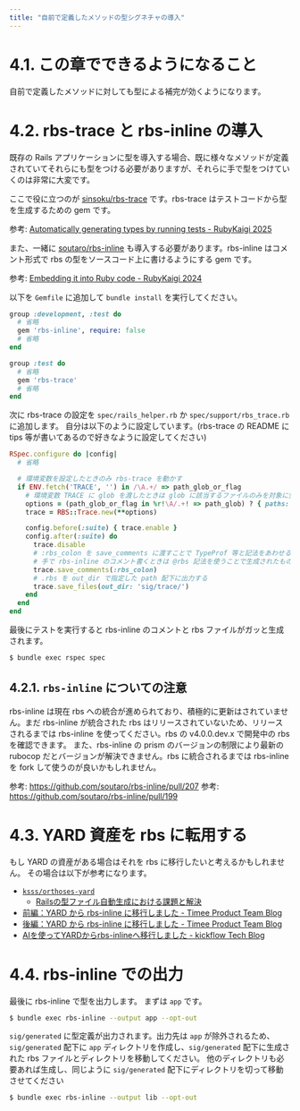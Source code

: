 ```yaml
---
title: "自前で定義したメソッドの型シグネチャの導入"
---
```


# 4.1. この章でできるようになること

自前で定義したメソッドに対しても型による補完が効くようになります。

# 4.2. rbs-trace と rbs-inline の導入

既存の Rails アプリケーションに型を導入する場合、既に様々なメソッドが定義されていてそれらにも型をつける必要がありますが、それらに手で型をつけていくのは非常に大変です。

ここで役に立つのが [sinsoku/rbs-trace](https://github.com/sinsoku/rbs-trace) です。rbs-trace はテストコードから型を生成するための gem です。

参考: [Automatically generating types by running tests - RubyKaigi 2025](https://rubykaigi.org/2025/presentations/sinsoku_listy.html)

また、一緒に [soutaro/rbs-inline](https://github.com/soutaro/rbs-inline) も導入する必要があります。rbs-inline はコメント形式で rbs の型をソースコード上に書けるようにする gem です。

参考: [Embedding it into Ruby code - RubyKaigi 2024](https://rubykaigi.org/2024/presentations/soutaro.html)

以下を `Gemfile` に追加して `bundle install` を実行してください。

```ruby
group :development, :test do
  # 省略
  gem 'rbs-inline', require: false
  # 省略
end

group :test do
  # 省略
  gem 'rbs-trace'
  # 省略
end
```

次に rbs-trace の設定を `spec/rails_helper.rb` か `spec/support/rbs_trace.rb` に追加します。 自分は以下のように設定しています。(rbs-trace の README に tips 等が書いてあるので好きなように設定してください) 

```ruby
RSpec.configure do |config|
  # 省略

  # 環境変数を設定したときのみ rbs-trace を動かす
  if ENV.fetch('TRACE', '') in /\A.+/ => path_glob_or_flag
    # 環境変数 TRACE に glob を渡したときは glob に該当するファイルのみを対象に型を生成する
    options = (path_glob_or_flag in %r!\A/.+! => path_glob) ? { paths: Dir.glob("#{Dir.pwd}#{path_glob}") } : {}
    trace = RBS::Trace.new(**options) 

    config.before(:suite) { trace.enable }
    config.after(:suite) do
      trace.disable
      # :rbs_colon を save_comments に渡すことで TypeProf 等と記法をあわせる
      # 手で rbs-inline のコメント書くときは @rbs 記法を使うことで生成されたものと手で書いたものを分けられるメリットもある
      trace.save_comments(:rbs_colon)
      # .rbs を out_dir で指定した path 配下に出力する
      trace.save_files(out_dir: 'sig/trace/')
    end
  end
end
```

最後にテストを実行すると rbs-inline のコメントと rbs ファイルがガッと生成されます。

```zsh
$ bundle exec rspec spec
```

## 4.2.1. `rbs-inline` についての注意

rbs-inline は現在 rbs への統合が進められており、積極的に更新はされていません。まだ rbs-inline が統合された rbs はリリースされていないため、リリースされるまでは rbs-inline を使ってください。rbs の v4.0.0.dev.x で開発中の rbs を確認できます。
また、rbs-inline の prism のバージョンの制限により最新の rubocop だとバージョンが解決できません。rbs に統合されるまでは rbs-inline を fork して使うのが良いかもしれません。

参考: https://github.com/soutaro/rbs-inline/pull/207
参考: https://github.com/soutaro/rbs-inline/pull/199

# 4.3. YARD 資産を rbs に転用する

もし YARD の資産がある場合はそれを rbs に移行したいと考えるかもしれません。
その場合は以下が参考になります。

- [`ksss/orthoses-yard`](https://github.com/ksss/orthoses-yard)
  - [Railsの型ファイル自動生成における課題と解決](https://kaigionrails.org/2023/talks/ksss/)
- [前編：YARD から rbs-inline に移行しました - Timee Product Team Blog](https://tech.timee.co.jp/entry/2024/08/22/183127)
- [後編：YARD から rbs-inline に移行しました - Timee Product Team Blog](https://tech.timee.co.jp/entry/2024/08/23/180201)
- [AIを使ってYARDからrbs-inlineへ移行しました - kickflow Tech Blog](https://tech.kickflow.co.jp/entry/rbs-inline-with-ai)

# 4.4. rbs-inline での出力

最後に rbs-inline で型を出力します。
まずは `app` です。

```zsh
$ bundle exec rbs-inline --output app --opt-out
```

`sig/generated` に型定義が出力されます。出力先は `app` が除外されるため、`sig/generated` 配下に `app` ディレクトリを作成し、`sig/generated` 配下に生成された rbs ファイルとディレクトリを移動してください。
他のディレクトリも必要あれば生成し、同じように `sig/generated` 配下にディレクトリを切って移動させてください

```zsh
$ bundle exec rbs-inline --output lib --opt-out
```
